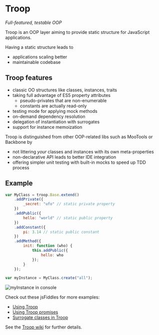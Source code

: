 Troop
=====

*Full-featured, testable OOP*

Troop is an OOP layer aiming to provide static structure for JavaScript applications.

Having a static structure leads to

- applications scaling better
- maintainable codebase

Troop features
--------------

- classic OO structures like classes, instances, traits
- taking full advantage of ES5 property attributes
    - pseudo-privates that are non-enumerable
    - constants are actually read-only
- testing mode for applying mock methods
- on-demand dependency resolution
- delegation of instantiation with surrogates
- support for instance memoization

Troop is distinguished from other OOP-related libs such as MooTools or Backbone by

- not littering *your* classes and instances with its own meta-properties
- non-declarative API leads to better IDE integration
- offering simpler unit testing with built-in mocks to speed up TDD process

Example
-------

```javascript
var MyClass = troop.Base.extend()
    .addPrivate({
        _secret: "ufo" // static private property
    })
    .addPublic({
        hello: "world" // static public property
    })
    .addConstant({
        pi: 3.14 // static public constant
    })
    .addMethod({
        init: function (who) {
            this.addPublic({
                hello: who
            });
        }
    });

var myInstance = MyClass.create("all");
```

![myInstance in console](https://dl.dropbox.com/u/9258903/myInstance-0.3.0.png)

Check out these jsFiddles for more examples:

- [Using Troop](http://jsfiddle.net/danstocker/n5jze/)
- [Using Troop promises](http://jsfiddle.net/danstocker/YR374/)
- [Surrogate classes in Troop](http://jsfiddle.net/danstocker/ZsZGy/)

See the [Troop wiki](https://github.com/production-minds/troop/wiki) for further details.
